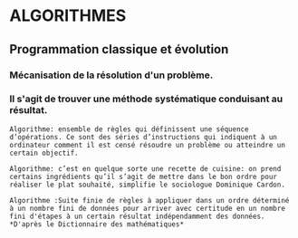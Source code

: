 # ALGORITHMES

## Programmation classique et évolution 

 

### Mécanisation de la résolution d'un problème.
### Il s'agit de trouver une méthode systématique conduisant au résultat.

 

`Algorithme: ensemble de règles qui définissent une séquence d’opérations. Ce sont des séries d’instructions qui indiquent à un ordinateur comment il est censé résoudre un problème ou atteindre un certain objectif.`

 
```Algorithme: c’est en quelque sorte une recette de cuisine: on prend certains ingrédients qu’il s’agit de mettre dans le bon ordre pour réaliser le plat souhaité, simplifie le sociologue Dominique Cardon.```

```Algorithme :Suite finie de règles à appliquer dans un ordre déterminé à un nombre fini de données pour arriver avec certitude en un nombre fini d'étapes à un certain résultat indépendamment des données. *D'après le Dictionnaire des mathématiques*  ```